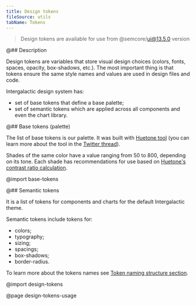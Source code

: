 ```yaml
---
title: Design tokens
fileSource: utils
tabName: Tokens
---
```


> Design tokens are available for use from @semcore/ui@13.5.0 version

@## Description

Design tokens are variables that store visual design choices (colors, fonts, spaces, opacity, box-shadows, etc.). The most important thing is that tokens ensure the same style names and values are used in design files and code.

<!-- With design tokens, designers and developers can quickly access and apply a range of visual attributes for any given element in a UI. -->

Intergalactic design system has:

- set of base tokens that define a base palette;
- set of semantic tokens which are applied across all components and even the chart library.

@## Base tokens (palette)

The list of base tokens is our palette. It was built with [Huetone tool](https://huetone.ardov.me/) (you can learn more about the tool in the [Twitter thread](https://twitter.com/ardovalexey/status/1447329411678806023)).

Shades of the same color have a value ranging from 50 to 800, depending on its tone. Each shade has recommendations for use based on [Huetone's contrast ratio calculation](https://huetone.ardov.me/).

@import base-tokens

@## Semantic tokens

It is a list of tokens for components and charts for the default Intergalactic theme.

Semantic tokens include tokens for:

- colors;
- typography;
- sizing;
- spacings;
- box-shadows;
- border-radius.

To learn more about the tokens names see [Token naming structure section](/style/design-tokens/design-tokens-usage/#token_naming_structure).

@import design-tokens

@page design-tokens-usage
